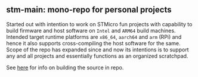 stm-main: mono-repo for personal projects
---
Started out with intention to work on STMicro fun projects with capability to build firmware and host software on `Intel` and `ARM64` build machines. Intended target runtime platforms are `x86_64`, `aarch64` and `arm` (RPi) and hence it also supports cross-compiling the host software for the same. Scope of the repo has expanded since and now
its intentions is to support any and all projects and essentially functions as an organized scratchpad.

See [here](https://github.com/tejasce/stm-main/wiki/Building) for info on building the source in repo.

